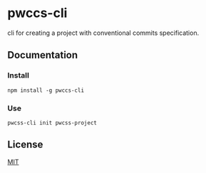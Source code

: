 # pwccs-cli

cli for creating a project with conventional commits specification.

## Documentation

### Install

`npm install -g pwccs-cli`

### Use 

`pwcss-cli init pwcss-project`

## License

[MIT](https://github.com/re0marb1e/pwccs-cli/blob/master/LICENSE)
